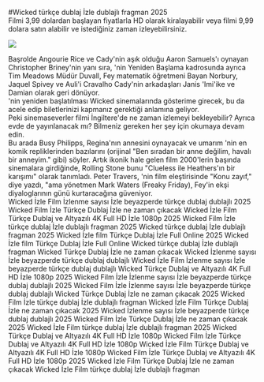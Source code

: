 #Wicked türkçe dublaj İzle dublajlı fragman 2025  
Filmi 3,99 dolardan başlayan fiyatlarla HD olarak kiralayabilir veya filmi 9,99 dolara satın alabilir ve istediğiniz zaman izleyebilirsiniz.  
  
[![](https://i.imgur.com/qSNzIqt.png)](https://movie.rssnews.media/tDrUwTe.php)  
  
Başrolde Angourie Rice ve Cady'nin aşık olduğu Aaron Samuels'ı oynayan Christopher Briney'nin yanı sıra, 'nin Yeniden Başlama kadrosunda ayrıca Tim Meadows Müdür Duvall, Fey matematik öğretmeni Bayan Norbury, Jaquel Spivey ve Auli'i Cravalho Cady'nin arkadaşları Janis 'Imi'ike ve Damian olarak geri dönüyor.  
'nin yeniden başlatılması Wicked sinemalarında gösterime girecek, bu da acele edip biletlerinizi kapmanız gerektiği anlamına geliyor.  
Peki sinemaseverler filmi İngiltere'de ne zaman izlemeyi bekleyebilir? Ayrıca evde de yayınlanacak mı? Bilmeniz gereken her şey için okumaya devam edin.  
Bu arada Busy Philipps, Regina'nın annesini oynayacak ve umarım 'nin en komik repliklerinden bazılarını (orijinal "Ben sıradan bir anne değilim, havalı bir anneyim." gibi) söyler. Artık ikonik hale gelen film 2000'lerin başında sinemalara girdiğinde, Rolling Stone bunu "Clueless ile Heathers'ın bir karışımı" olarak tanımladı. Peter Travers, 'nin film eleştirisinde "Konu zayıf," diye yazdı, "ama yönetmen Mark Waters (Freaky Friday), Fey'in ekşi diyaloglarının günü kurtaracağına güveniyor.  
Wicked İzle Film İzlenme sayısı İzle beyazperde türkçe dublaj dublajlı 2025
Wicked Film İzle Türkçe Dublaj İzle ne zaman çıkacak
Wicked İzle Film Türkçe Dublaj ve Altyazılı 4K Full HD İzle 1080p 2025
Wicked Film İzle türkçe dublaj İzle dublajlı fragman 2025
Wicked türkçe dublaj İzle dublajlı fragman 2025
Wicked İzle film Türkçe Dublaj İzle Full Online 2025
Wicked İzle film Türkçe Dublaj İzle Full Online
Wicked türkçe dublaj İzle dublajlı fragman
Wicked Türkçe Dublaj İzle ne zaman çıkacak
Wicked İzlenme sayısı İzle beyazperde türkçe dublaj dublajlı
Wicked İzle Film İzlenme sayısı İzle beyazperde türkçe dublaj dublajlı
Wicked Türkçe Dublaj ve Altyazılı 4K Full HD İzle 1080p 2025
Wicked Film İzle İzlenme sayısı İzle beyazperde türkçe dublaj dublajlı 2025
Wicked Film İzle İzlenme sayısı İzle beyazperde türkçe dublaj dublajlı
Wicked Türkçe Dublaj İzle ne zaman çıkacak 2025
Wicked Film İzle türkçe dublaj İzle dublajlı fragman
Wicked İzle Film Türkçe Dublaj İzle ne zaman çıkacak 2025
Wicked İzlenme sayısı İzle beyazperde türkçe dublaj dublajlı 2025
Wicked Film İzle Türkçe Dublaj İzle ne zaman çıkacak 2025
Wicked İzle Film türkçe dublaj İzle dublajlı fragman 2025
Wicked Türkçe Dublaj ve Altyazılı 4K Full HD İzle 1080p
Wicked Film İzle Türkçe Dublaj ve Altyazılı 4K Full HD İzle 1080p
Wicked İzle Film Türkçe Dublaj ve Altyazılı 4K Full HD İzle 1080p
Wicked Film İzle Türkçe Dublaj ve Altyazılı 4K Full HD İzle 1080p 2025
Wicked İzle Film Türkçe Dublaj İzle ne zaman çıkacak
Wicked İzle Film türkçe dublaj İzle dublajlı fragman